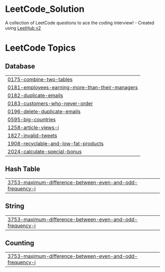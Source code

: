 # LeetCode_Solution
A collection of LeetCode questions to ace the coding interview! - Created using [LeetHub v2](https://github.com/arunbhardwaj/LeetHub-2.0)

<!---LeetCode Topics Start-->
# LeetCode Topics
## Database
|  |
| ------- |
| [0175-combine-two-tables](https://github.com/Ebrahim106/LeetCode_Solution/tree/master/0175-combine-two-tables) |
| [0181-employees-earning-more-than-their-managers](https://github.com/Ebrahim106/LeetCode_Solution/tree/master/0181-employees-earning-more-than-their-managers) |
| [0182-duplicate-emails](https://github.com/Ebrahim106/LeetCode_Solution/tree/master/0182-duplicate-emails) |
| [0183-customers-who-never-order](https://github.com/Ebrahim106/LeetCode_Solution/tree/master/0183-customers-who-never-order) |
| [0196-delete-duplicate-emails](https://github.com/Ebrahim106/LeetCode_Solution/tree/master/0196-delete-duplicate-emails) |
| [0595-big-countries](https://github.com/Ebrahim106/LeetCode_Solution/tree/master/0595-big-countries) |
| [1258-article-views-i](https://github.com/Ebrahim106/LeetCode_Solution/tree/master/1258-article-views-i) |
| [1827-invalid-tweets](https://github.com/Ebrahim106/LeetCode_Solution/tree/master/1827-invalid-tweets) |
| [1908-recyclable-and-low-fat-products](https://github.com/Ebrahim106/LeetCode_Solution/tree/master/1908-recyclable-and-low-fat-products) |
| [2024-calculate-special-bonus](https://github.com/Ebrahim106/LeetCode_Solution/tree/master/2024-calculate-special-bonus) |
## Hash Table
|  |
| ------- |
| [3753-maximum-difference-between-even-and-odd-frequency-i](https://github.com/Ebrahim106/LeetCode_Solution/tree/master/3753-maximum-difference-between-even-and-odd-frequency-i) |
## String
|  |
| ------- |
| [3753-maximum-difference-between-even-and-odd-frequency-i](https://github.com/Ebrahim106/LeetCode_Solution/tree/master/3753-maximum-difference-between-even-and-odd-frequency-i) |
## Counting
|  |
| ------- |
| [3753-maximum-difference-between-even-and-odd-frequency-i](https://github.com/Ebrahim106/LeetCode_Solution/tree/master/3753-maximum-difference-between-even-and-odd-frequency-i) |
<!---LeetCode Topics End-->
